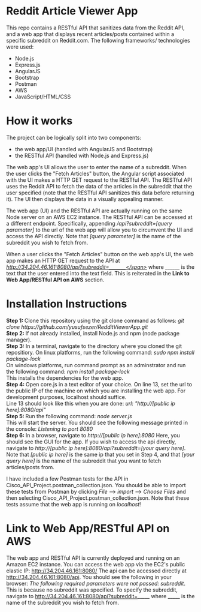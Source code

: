 # Reddit Article Viewer App

This repo contains a RESTful API that sanitizes data from the Reddit API, and a web app that displays recent articles/posts contained within a specific subreddit on Reddit.com. The following frameworks/ technologies were used:
  - Node.js
  - Express.js
  - AngularJS
  - Bootstrap
  - Postman
  - AWS
  - JavaScript/HTML/CSS
  
# How it works

The project can be logically split into two components: 
  - the web app/UI (handled with AngularJS and Bootstrap)
  - the RESTful API (handled with Node.js and Express.js)
  
The web app's UI allows the user to enter the name of a subreddit. When the user clicks the "Fetch Articles" button, the Angular script associated with the UI makes a HTTP GET request to the RESTful API. The RESTful API uses the Reddit API to fetch the data of the articles in the subreddit that the user specified (note that the RESTful API sanitizes this data before returning it). The UI then displays the data in a visually appealing manner.

The web app (UI) and the RESTful API are actually running on the same Node server on an AWS EC2 instance. The RESTful API can be accessed at a different endpoint. Specifically, appending <i>/api?subreddit=[query paramater]</i> to the url of the web app will allow you to circumvent the UI and access the API directly. Note that <i>[query parameter]</i> is the name of the subreddit you wish to fetch from. 

When a user clicks the "Fetch Articles" button on the web app's UI, the web app makes an HTTP GET request to the API at <i><span class ="nolink">http://34.204.46.161:8080/api?subreddit=_______</span></i> where ______ is the text that the user entered into the text field. This is reiterated in the <b>Link to Web App/RESTful API on AWS</b> section.

# Installation Instructions

<p><b>Step 1: </b>Clone this repository using the git clone command as follows: <i> git clone https://github.com/yusufsezer/RedditViewerApp.git</i></br>
<b>Step 2: </b>If not already installed, install Node.js and npm (node package manager).</br>
<b>Step 3: </b>In a terminal, navigate to the directory where you cloned the git repositiory. On linux platforms, run the following command: <i>sudo npm install package-lock</i></br>
  On windows platforms, run command prompt as an adminstrator and run the following command: <i>npm install package-lock</i></br>
This installs the dependencies for the web app.</br>
<b>Step 4: </b>Open core.js in a text editor of your choice. On line 13, set the url to the public IP of the machine on which you are installing the web app. For development purposes, localhost should suffice.</br>Line 13 should look like this when you are done: <i>url: "http://[public ip here]:8080/api"</i></br>
<b>Step 5: </b>Run the following command: <i>node server.js</i></br>
  This will start the server. You should see the following message printed in the console: <i>Listening to port 8080</i></br>
<b>Step 6: </b>In a browser, navigate to <i>http://[public ip here]:8080</i> Here, you should see the GUI for the app. If you wish to access the api directly, navigate to <i>http://[public ip here]:8080/api?subreddit=[your query here]</i>. Note that <i>[public ip here]</i> is the same ip that you set in Step 4, and that <i>[your query here]</i> is the name of the subreddit that you want to fetch articles/posts from.</p>

I have included a few Postman tests for the API in Cisco_API_Project.postman_collection.json. You should be able to import these tests from Postman by clicking <i>File</i> --> <i>import</i> -->  <i>Choose Files</i> and then selecting Cisco_API_Project.postman_collection.json. Note that these tests assume that the web app is running on <i>localhost</i>!

# Link to Web App/RESTful API on AWS
The web app and RESTful API is currently deployed and running on an Amazon EC2 instance. You can access the web app via the EC2's public elastic IP: http://34.204.46.161:8080/ 
The api can be accessed directly at http://34.204.46.161:8080/api. You should see the following in your browser: <i>The following required parameters were not passed: subreddit</i>. This is because no subreddit was specified. To specify the subreddit, navigate to http://34.204.46.161:8080/api?subreddit=_____ where _____ is the name of the subreddit you wish to fetch from.
